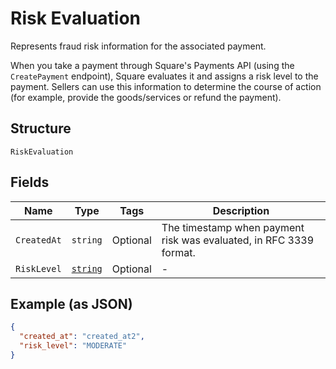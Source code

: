 
# Risk Evaluation

Represents fraud risk information for the associated payment.

When you take a payment through Square's Payments API (using the `CreatePayment`
endpoint), Square evaluates it and assigns a risk level to the payment. Sellers
can use this information to determine the course of action (for example,
provide the goods/services or refund the payment).

## Structure

`RiskEvaluation`

## Fields

| Name | Type | Tags | Description |
|  --- | --- | --- | --- |
| `CreatedAt` | `string` | Optional | The timestamp when payment risk was evaluated, in RFC 3339 format. |
| `RiskLevel` | [`string`](../../doc/models/risk-evaluation-risk-level.md) | Optional | - |

## Example (as JSON)

```json
{
  "created_at": "created_at2",
  "risk_level": "MODERATE"
}
```

